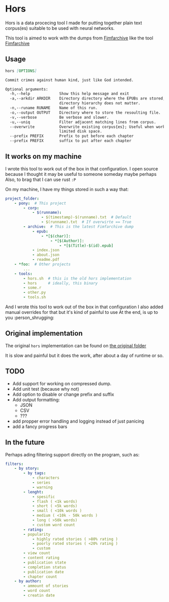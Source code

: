 # Hors

Hors is a data procecing tool I made for putting together plain text corpus(es) suitable to be used with neural networks.

This tool is aimed to work with the dumps from [Fimfarchive](https://www.fimfiction.net/user/116950/Fimfarchive) like the tool [Fimfarchive](https://github.com/JockeTF/fimfarchive)

## Usage

```Markdown
hors [OPTIONS]

Commit crimes against human kind, just like God intended.

Optional arguments:
  -h,--help             Show this help message and exit
  -a,--arkdir ARKDIR    Directory directory where the EPUBs are stored,
                        directory hierarchy does not matter.
  -n,--runame RUNAME    Name of this run.
  -o,--output OUTPUT    Directory where to store the resoulting file.
  -v,--verbose          Be verbose and slower.
  -u,--uniq             Filter adjacent matching lines from corpus.
  --overwrite           Overwrite existing corpus{es}; Useful when working with
                        limited disk space.
  --prefix PREFIX       Prefix to put before each chapter
  --prefix PREFIX       suffix to put after each chapter
```

## It works on my machine

I wrote this tool to work out of the box in that configuration.
I open source because I thought it may be useful to someone someday maybe perhaps
Also, to brag that I can use rust `:P`

On my machine, I have my things stored in such a way that:

```YAML
project_folder:
    - pony:  # This project
        - corp:
            - $(runname):
                - $(timestamp)-$(runname).txt  # Default
                - $(runname).txt  # If overwirte == True
        - archive:  # This is the latest Fimfarchive dump
            - epub:
                - *[$(char)]:
                    - *[$(Author)]:
                        - *[$(Title)-$(id).epub]
            - index.json
            - about.json
            - readme.pdf
    - *foo:  # Other projects
        ...
    - tools:
        - hors.sh  # this is the old hors implementation
        - hors     # ideally, this binary
        - some.r
        - other.py
        - tools.sh
```

And I wrote this tool to work out of the box in that configuration
I also added manual overrides for that but it's kind of painful to use
At the end, is up to you :person_shrugging:

## Original implementation

The original `hors` implementation can be found on [the original folder](original/hors.sh)

It is slow and painful but it does the work, after about a day of runtime or so.

## TODO

- Add support for working on compressed dump.
- Add unit test (because why not)
- Add option to disable or change prefix and suffix
- Add output formatting:
  - JSON
  - CSV
  - ???
- add propper error handling and logging instead of just panicing
- add a fancy progress bars

## In the future

Perhaps ading filtering support directly on the program, such as:

```YAML
filters:
    - by story:
        - by tags:
            - characters
            - series
            - warning
        - lenght:
            - spesific
            - flash ( <1k words)
            - short ( <5k words)
            - small ( <10k words )
            - medium ( <10k - 50k words )
            - long ( >50k words)
            - custom word count
        - rating:
        - popularity
            - highly rated stories ( >80% rating )
            - poorly rated stories ( <20% rating )
            - custom
        - view count
        - content rating
        - publication state
        - completion status
        - publication date
        - chapter count
    - by author:
        - ammount of stories
        - word count
        - creatin date
```
